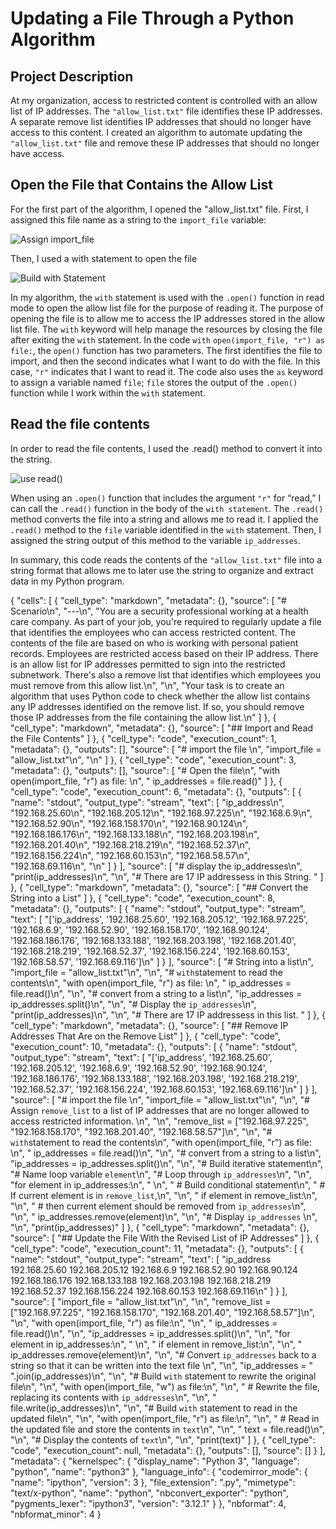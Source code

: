 # Updating a File Through a Python Algorithm

## Project Description

At my organization, access to restricted content is controlled with an allow list of IP addresses. The `"allow_list.txt"` file identifies these IP addresses. A separate remove list identifies IP addresses that should no longer have access to this content. I created an algorithm to automate updating the `"allow_list.txt"` file and remove these IP addresses that should no longer have access. 

## Open the File that Contains the Allow List

For the first part of the algorithm, I opened the "allow_list.txt" file. First, I assigned this file name as a string to the `import_file` variable:

![Assign import_file](https://github.com/user-attachments/assets/c323ff28-1643-4609-85d7-9e6b5848a135)

Then, I used a with statement to open the file

![Build with Statement](https://github.com/user-attachments/assets/b082d2fb-2da2-4fdc-b8a1-1ff37e472f42)

In my algorithm, the `with` statement is used with the `.open()` function in read mode to open the allow list file for the purpose of reading it. The purpose of opening the file is to allow me to access the IP addresses stored in the allow list file. The `with` keyword will help manage the resources by closing the file after exiting the `with` statement. In the code `with` `open(import_file, "r") as file:`, the `open()` function has two parameters. The first identifies the file to import, and then the second indicates what I want to do with the file. In this case, `"r"` indicates that I want to read it. The code also uses the `as` keyword to assign a variable named `file`; `file` stores the output of the `.open()` function while I work within the `with` statement.

## Read the file contents

In order to read the file contents, I used the .read() method to convert it into the string.

![use read()](https://github.com/user-attachments/assets/36a0a294-a329-45f7-b722-74be64a167ee)

When using an `.open()` function that includes the argument `"r"` for “read,” I can call the `.read()` function in the body of the `with statement`. The `.read()` method converts the file into a string and allows me to read it. I applied the `.read()` method to the `file` variable identified in the `with` statement. Then, I assigned the string output of this method to the variable `ip_addresses`. 

In summary, this code reads the contents of the `"allow_list.txt"` file into a string format that allows me to later use the string to organize and extract data in my Python program.


{
 "cells": [
  {
   "cell_type": "markdown",
   "metadata": {},
   "source": [
    "# Scenario\n",
    "---\n",
    "You are a security professional working at a health care company. As part of your job, you're required to regularly update a file that identifies the employees who can access restricted content. The contents of the file are based on who is working with personal patient records. Employees are restricted access based on their IP address. There is an allow list for IP addresses permitted to sign into the restricted subnetwork. There's also a remove list that identifies which employees you must remove from this allow list.\n",
    "\n",
    "Your task is to create an algorithm that uses Python code to check whether the allow list contains any IP addresses identified on the remove list. If so, you should remove those IP addresses from the file containing the allow list.\n"
   ]
  },
  {
   "cell_type": "markdown",
   "metadata": {},
   "source": [
    "## Import and Read the File Contents"
   ]
  },
  {
   "cell_type": "code",
   "execution_count": 1,
   "metadata": {},
   "outputs": [],
   "source": [
    "# import the file \n",
    "import_file = \"allow_list.txt\"\n",
    "\n"
   ]
  },
  {
   "cell_type": "code",
   "execution_count": 3,
   "metadata": {},
   "outputs": [],
   "source": [
    "# Open the file\n",
    "with open(import_file, \"r\") as file: \n",
    "    ip_addresses = file.read()"
   ]
  },
  {
   "cell_type": "code",
   "execution_count": 6,
   "metadata": {},
   "outputs": [
    {
     "name": "stdout",
     "output_type": "stream",
     "text": [
      "ip_address\n",
      "192.168.25.60\n",
      "192.168.205.12\n",
      "192.168.97.225\n",
      "192.168.6.9\n",
      "192.168.52.90\n",
      "192.168.158.170\n",
      "192.168.90.124\n",
      "192.168.186.176\n",
      "192.168.133.188\n",
      "192.168.203.198\n",
      "192.168.201.40\n",
      "192.168.218.219\n",
      "192.168.52.37\n",
      "192.168.156.224\n",
      "192.168.60.153\n",
      "192.168.58.57\n",
      "192.168.69.116\n",
      "\n"
     ]
    }
   ],
   "source": [
    "# display the ip_addresses\n",
    "print(ip_addresses)\n",
    "\n",
    "# There are 17 IP addressess in this String. "
   ]
  },
  {
   "cell_type": "markdown",
   "metadata": {},
   "source": [
    "## Convert the String into a List"
   ]
  },
  {
   "cell_type": "code",
   "execution_count": 8,
   "metadata": {},
   "outputs": [
    {
     "name": "stdout",
     "output_type": "stream",
     "text": [
      "['ip_address', '192.168.25.60', '192.168.205.12', '192.168.97.225', '192.168.6.9', '192.168.52.90', '192.168.158.170', '192.168.90.124', '192.168.186.176', '192.168.133.188', '192.168.203.198', '192.168.201.40', '192.168.218.219', '192.168.52.37', '192.168.156.224', '192.168.60.153', '192.168.58.57', '192.168.69.116']\n"
     ]
    }
   ],
   "source": [
    "# String into a list\n",
    "import_file = \"allow_list.txt\"\n",
    "\n",
    "# `with`statement to read the contents\n",
    "with open(import_file, \"r\") as file: \n",
    "    ip_addresses = file.read()\n",
    "\n",
    "# convert from a string to a list\n",
    "ip_addresses = ip_addresses.split()\n",
    "\n",
    "# Display the `ip_addresses`\n",
    "print(ip_addresses)\n",
    "\n",
    "# There are 17 IP addressess in this list. "
   ]
  },
  {
   "cell_type": "markdown",
   "metadata": {},
   "source": [
    "## Remove IP Addresses That Are on the Remove List"
   ]
  },
  {
   "cell_type": "code",
   "execution_count": 10,
   "metadata": {},
   "outputs": [
    {
     "name": "stdout",
     "output_type": "stream",
     "text": [
      "['ip_address', '192.168.25.60', '192.168.205.12', '192.168.6.9', '192.168.52.90', '192.168.90.124', '192.168.186.176', '192.168.133.188', '192.168.203.198', '192.168.218.219', '192.168.52.37', '192.168.156.224', '192.168.60.153', '192.168.69.116']\n"
     ]
    }
   ],
   "source": [
    "# import the file \n",
    "import_file = \"allow_list.txt\"\n",
    "\n",
    "# Assign `remove_list` to a list of IP addresses that are no longer allowed to access restricted information. \n",
    "\n",
    "remove_list = [\"192.168.97.225\", \"192.168.158.170\", \"192.168.201.40\", \"192.168.58.57\"]\n",
    "\n",
    "# `with`statement to read the contents\n",
    "with open(import_file, \"r\") as file: \n",
    "    ip_addresses = file.read()\n",
    "\n",
    "# convert from a string to a list\n",
    "ip_addresses = ip_addresses.split()\n",
    "\n",
    "# Build iterative statement\n",
    "# Name loop variable `element`\n",
    "# Loop through `ip_addresses`\n",
    "\n",
    "for element in ip_addresses:\n",
    "  \n",
    "  # Build conditional statement\n",
    "  # If current element is in `remove_list`,\n",
    "\n",
    "    if element in remove_list:\n",
    "\n",
    "        # then current element should be removed from `ip_addresses`\n",
    "\n",
    "        ip_addresses.remove(element)\n",
    "\n",
    "# Display `ip_addresses` \n",
    "\n",
    "print(ip_addresses)"
   ]
  },
  {
   "cell_type": "markdown",
   "metadata": {},
   "source": [
    "## Update the File With the Revised List of IP Addresses"
   ]
  },
  {
   "cell_type": "code",
   "execution_count": 11,
   "metadata": {},
   "outputs": [
    {
     "name": "stdout",
     "output_type": "stream",
     "text": [
      "ip_address 192.168.25.60 192.168.205.12 192.168.6.9 192.168.52.90 192.168.90.124 192.168.186.176 192.168.133.188 192.168.203.198 192.168.218.219 192.168.52.37 192.168.156.224 192.168.60.153 192.168.69.116\n"
     ]
    }
   ],
   "source": [
    "import_file = \"allow_list.txt\"\n",
    "\n",
    "remove_list = [\"192.168.97.225\", \"192.168.158.170\", \"192.168.201.40\", \"192.168.58.57\"]\n",
    "\n",
    "with open(import_file, \"r\") as file:\n",
    "\n",
    "  ip_addresses = file.read()\n",
    "\n",
    "ip_addresses = ip_addresses.split()\n",
    "\n",
    "for element in ip_addresses:\n",
    "   \n",
    "    if element in remove_list:\n",
    "\n",
    "        ip_addresses.remove(element)\n",
    "\n",
    "# Convert `ip_addresses` back to a string so that it can be written into the text file     \n",
    "\n",
    "ip_addresses = \" \".join(ip_addresses)\n",
    "\n",
    "# Build `with` statement to rewrite the original file\n",
    "\n",
    "with open(import_file, \"w\") as file:\n",
    "\n",
    "  # Rewrite the file, replacing its contents with `ip_addresses`\n",
    "\n",
    "  file.write(ip_addresses)\n",
    "\n",
    "# Build `with` statement to read in the updated file\n",
    "\n",
    "with open(import_file, \"r\") as file:\n",
    "\n",
    "    # Read in the updated file and store the contents in `text`\n",
    "\n",
    "    text = file.read()\n",
    "\n",
    "# Display the contents of `text`\n",
    "\n",
    "print(text)"
   ]
  },
  {
   "cell_type": "code",
   "execution_count": null,
   "metadata": {},
   "outputs": [],
   "source": []
  }
 ],
 "metadata": {
  "kernelspec": {
   "display_name": "Python 3",
   "language": "python",
   "name": "python3"
  },
  "language_info": {
   "codemirror_mode": {
    "name": "ipython",
    "version": 3
   },
   "file_extension": ".py",
   "mimetype": "text/x-python",
   "name": "python",
   "nbconvert_exporter": "python",
   "pygments_lexer": "ipython3",
   "version": "3.12.1"
  }
 },
 "nbformat": 4,
 "nbformat_minor": 4
}















